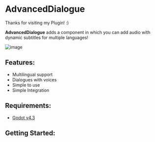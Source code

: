 # AdvancedDialogue

Thanks for visiting my Plugin! :)
<!-- If you could help me on [Patreon]([patreon.com/a6xdev]) I would greatly appreciate it! -->

**AdvancedDialogue** adds a component in which you can add audio with dynamic subtitles for multiple languages!

![image](https://pbs.twimg.com/media/GUkmZ8dWsAAMCwC?format=png&name=small)

## Features:

- Multilingual support
- Dialogues with voices
- Simple to use
- Simple Integration

## Requirements:
 - [Godot v4.3](https://godotengine.org/download/archive/4.3-stable/)

## Getting Started:
